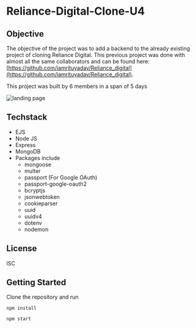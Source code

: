 # Reliance-Digital-Clone-U4

## Objective
The objective of the project was to add a backend to the already existing project of cloning Reliance Digital. This previous project was done with almost all the same collaborators and can be found here: [https://github.com/iamrituyadav/Reliance_digital](https://github.com/iamrituyadav/Reliance_digital).

This project was built by 6 members in a span of 5 days

![landing page](https://miro.medium.com/max/875/1*qRNfRbuHCDC1ct0chLZoWA.png)

## Techstack
- EJS
- Node JS
- Express
- MongoDB
- Packages include
  - mongoose
  - multer
  - passport (For Google OAuth)
  - passport-google-oauth2
  - bcryptjs
  - jsonwebtoken
  - cookieparser
  - uuid
  - uuidv4
  - dotenv
  - nodemon

## License
ISC

## Getting Started

Clone the repository and run

`npm install`

`npm start`

